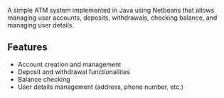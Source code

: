 A simple ATM system implemented in Java using Netbeans that allows managing user accounts, deposits, withdrawals, checking balance, and managing user details.

## Features

- Account creation and management
- Deposit and withdrawal functionalities
- Balance checking
- User details management (address, phone number, etc.)
